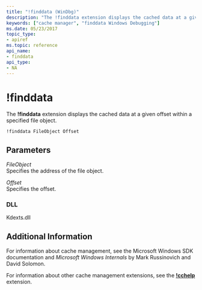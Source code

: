 ```yaml
---
title: "!finddata (WinDbg)"
description: "The !finddata extension displays the cached data at a given offset within a specified file object."
keywords: ["cache manager", "finddata Windows Debugging"]
ms.date: 05/23/2017
topic_type:
- apiref
ms.topic: reference
api_name:
- finddata
api_type:
- NA
---
```


# !finddata

The **!finddata** extension displays the cached data at a given offset within a specified file object.

```dbgcmd
!finddata FileObject Offset
```

## Parameters

<span id="_______FileObject______"></span><span id="_______fileobject______"></span><span id="_______FILEOBJECT______"></span> *FileObject*   
Specifies the address of the file object.

<span id="_______Offset______"></span><span id="_______offset______"></span><span id="_______OFFSET______"></span> *Offset*   
Specifies the offset.

### DLL

Kdexts.dll

## Additional Information

For information about cache management, see the Microsoft Windows SDK documentation and *Microsoft Windows Internals* by Mark Russinovich and David Solomon.

For information about other cache management extensions, see the [**!cchelp**](-cchelp.md) extension.
